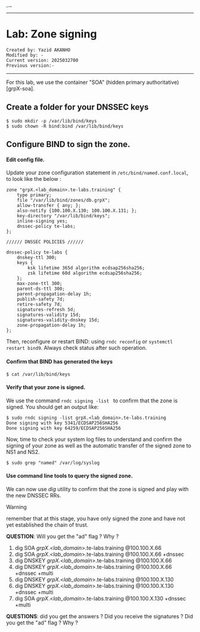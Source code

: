 
<img src="https://github.com/yakanho/training/assets/54844453/321060e5-fc84-40f7-8caa-846d0a68494b" alt="ICANN" style="zoom:25%;" />

------

# Lab: Zone signing

```
Created by: Yazid AKANHO
Modified by: -
Current version: 2025032700
Previous version:-
```

------
For this lab, we use the container "SOA" (hidden primary authoritative) [grpX-soa].

## Create a folder for your DNSSEC keys

```
$ sudo mkdir -p /var/lib/bind/keys
$ sudo chown -R bind:bind /var/lib/bind/keys
```

## Configure BIND to sign the zone.

#### Edit config file.
Update your zone configuration statement in `/etc/bind/named.conf.local`, to look like the below : 

```
zone "grpX.<lab_domain>.te-labs.training" {
	type primary;
	file "/var/lib/bind/zones/db.grpX";
	allow-transfer { any; };
	also-notify {100.100.X.130; 100.100.X.131; };
	key-directory "/var/lib/bind/keys";
	inline-signing yes;
	dnssec-policy te-labs;
};

////// DNSSEC POLICIES //////

dnssec-policy te-labs {
    dnskey-ttl 300;
    keys {
        ksk lifetime 365d algorithm ecdsap256sha256;
        zsk lifetime 60d algorithm ecdsap256sha256;
    };
    max-zone-ttl 300;
    parent-ds-ttl 300;
    parent-propagation-delay 1h;
    publish-safety 7d;
    retire-safety 7d;
    signatures-refresh 5d;
    signatures-validity 15d;
    signatures-validity-dnskey 15d;
    zone-propagation-delay 1h;
};
```


Then, reconfigure or restart BIND: using `rndc reconfig` or `systemctl restart bind9`. Always check status after such operation.

#### Confirm that BIND has generated the keys

```
$ cat /var/lib/bind/keys
```

#### Verify that your zone is signed.
We use the command `rndc signing -list ` to confirm that the zone is signed. You should get an output like:

```
$ sudo rndc signing -list grpX.<lab_domain>.te-labs.training
Done signing with key 5341/ECDSAP256SHA256
Done signing with key 64259/ECDSAP256SHA256
```
Now, time to check your system log files to understand and confirm the signing of your zone as well as the automatic transfer of the signed zone to NS1 and NS2.

```
$ sudo grep "named" /var/log/syslog
```

#### Use command line tools to query the signed zone.
We can now use *dig* utility to confirm that the zone is signed and play with the new DNSSEC RRs.



> [!WARNING]
>
> remember that at this stage, you have only signed the zone and have not yet established the chain of trust.

**QUESTION**: Will you get the "ad" flag ? Why ?

1. dig SOA *grpX*.<*lab_domain*>.te-labs.training @100.100.X.66
2. dig SOA *grpX*.<*lab_domain*>.te-labs.training @100.100.X.66 +dnssec
3. dig DNSKEY *grpX*.<*lab_domain*>.te-labs.training @100.100.X.66
4. dig DNSKEY *grpX*.<*lab_domain*>.te-labs.training @100.100.X.66 +dnssec +multi
5. dig DNSKEY *grpX*.<*lab_domain*>.te-labs.training @100.100.X.130
6. dig DNSKEY *grpX*.<*lab_domain*>.te-labs.training @100.100.X.130 +dnssec +multi
7. dig SOA *grpX*.<*lab_domain*>.te-labs.training @100.100.X.130 +dnssec +multi

**QUESTIONS**: did you get the answers ? Did you receive the  signatures ? Did you get the "ad" flag ? Why ?
